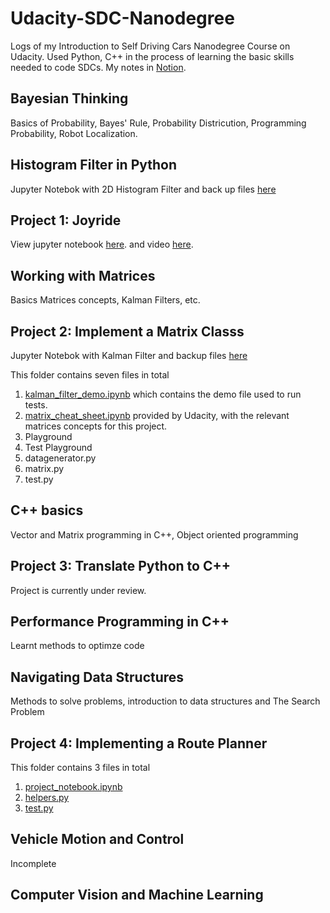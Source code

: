 # Udacity-SDC-Nanodegree
Logs of my Introduction to Self Driving Cars Nanodegree Course on Udacity.
Used Python, C++ in the process of learning the basic skills needed to code SDCs.
My notes in <a href="https://www.notion.so/Udacity-Self-Driving-Cars-Nanodegree-Notes-95104b0a28d8475896f2edac8d09a79a
"> Notion</a>. 

## Bayesian Thinking
Basics of Probability, Bayes' Rule, Probability Districution, Programming Probability, Robot Localization.

## Histogram Filter in Python 
Jupyter Notebok with 2D Histogram Filter and back up files <a href=""> here</a>

## Project 1: Joyride
View jupyter notebook <a href="https://github.com/dumebielueme/Udacity-SDC-Nanodegree/blob/master/ParallelParking.ipynb"> here</a>. and video <a href="https://youtu.be/GXum4dYZY8M"> here</a>.

## Working with Matrices
Basics Matrices concepts, Kalman Filters, etc.

## Project 2: Implement a Matrix Classs
Jupyter Notebok with Kalman Filter and backup files <a href="https://github.com/dumebielueme/Udacity-SDC-Nanodegree/tree/master/KalmanFilter"> here</a>

This folder contains seven files in total
1. <a href="https://github.com/dumebielueme/Udacity-SDC-Nanodegree/blob/master/KalmanFilter/kalman_filter_demo.ipynb"> kalman_filter_demo.ipynb</a> which contains the demo file used to run tests.
2. <a href="https://github.com/dumebielueme/Udacity-SDC-Nanodegree/blob/master/KalmanFilter/kalman_filter_demo.ipynb"> matrix_cheat_sheet.ipynb</a> provided by Udacity, with the relevant matrices concepts for this project.
3. Playground
4. Test Playground
5. datagenerator.py
6. matrix.py
7. test.py

## C++ basics
Vector and Matrix programming in C++, Object oriented programming

## Project 3: Translate Python to C++
Project is currently under review.

## Performance Programming in C++
Learnt methods to optimze code

## Navigating Data Structures
Methods to solve problems, introduction to data structures and The Search Problem

## Project 4: Implementing a Route Planner
This folder contains 3 files in total
1. <a href="https://github.com/dumebielueme/Udacity-SDC-Nanodegree/blob/master/ImplementROutePlanner/project_notebook.ipynb"> project_notebook.ipynb</a> 
2. <a href="https://github.com/dumebielueme/Udacity-SDC-Nanodegree/blob/master/ImplementROutePlanner/helpers.py"> helpers.py</a>
3. <a href="https://github.com/dumebielueme/Udacity-SDC-Nanodegree/blob/master/ImplementROutePlanner/test.py"> test.py</a>

## Vehicle Motion and Control 
Incomplete

## Computer Vision and Machine Learning

## 

